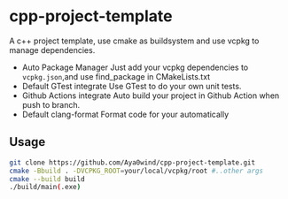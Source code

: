 # cpp-project-template  
A c++ project template, use cmake as buildsystem and use vcpkg to manage dependencies.

+ Auto Package Manager
  Just add your vcpkg dependencies to ```vcpkg.json```,and use find_package in CMakeLists.txt
+ Default GTest integrate
  Use GTest to do your own unit tests.
+ Github Actions integrate
  Auto build your project in Github Action when push to branch.
+ Default clang-format
  Format code for your automatically


## Usage
```bash
git clone https://github.com/Aya0wind/cpp-project-template.git
cmake -Bbuild . -DVCPKG_ROOT=your/local/vcpkg/root #..other args
cmake --build build
./build/main(.exe)
```
    